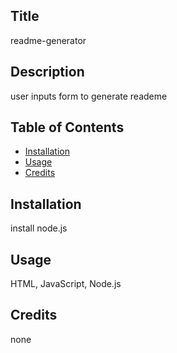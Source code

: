 ## Title
readme-generator

## Description
user inputs form to generate reademe

## Table of Contents
* [Installation](#installation:)
* [Usage](#usage:)
* [Credits](#credits:)

## Installation
install node.js

## Usage
HTML, JavaScript, Node.js

## Credits
none
